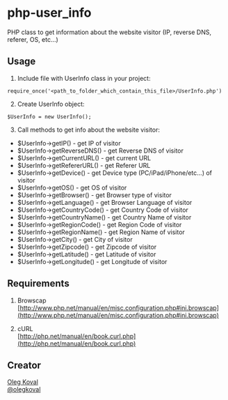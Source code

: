 php-user_info
=============

PHP class to get information about the website visitor (IP, reverse DNS, referer, OS, etc...)

Usage
-----

1) Include file with UserInfo class in your project:<br/>
```
require_once('<path_to_folder_which_contain_this_file>/UserInfo.php')
```

2) Create UserInfo object:<br/>
```
$UserInfo = new UserInfo();
```

3) Call methods to get info about the website visitor:

* $UserInfo->getIP() - get IP of visitor
* $UserInfo->getReverseDNS() - get Reverse DNS of visitor
* $UserInfo->getCurrentURL() - get current URL
* $UserInfo->getRefererURL() - get Referer URL
* $UserInfo->getDevice() - get Device type (PC/iPad/iPhone/etc...) of visitor
* $UserInfo->getOS() - get OS of visitor
* $UserInfo->getBrowser() - get Browser type of visitor
* $UserInfo->getLanguage() - get Browser Language of visitor
* $UserInfo->getCountryCode() - get Country Code of visitor
* $UserInfo->getCountryName() - get Country Name of visitor
* $UserInfo->getRegionCode() - get Region Code of visitor
* $UserInfo->getRegionName() - get Region Name of visitor
* $UserInfo->getCity() - get City of visitor
* $UserInfo->getZipcode() - get Zipcode of visitor
* $UserInfo->getLatitude() - get Latitude of visitor
* $UserInfo->getLongitude() - get Longitude of visitor

Requirements
------------

1) Browscap<br/>
[http://www.php.net/manual/en/misc.configuration.php#ini.browscap](http://www.php.net/manual/en/misc.configuration.php#ini.browscap)

2) cURL<br/>
[http://php.net/manual/en/book.curl.php](http://php.net/manual/en/book.curl.php)

Creator
------------
[Oleg Koval](http://github.com/olegkoval)<br/>
[@olegkoval](http://twitter.com/olegkoval)
